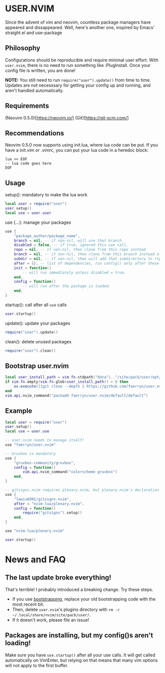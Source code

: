 # USER.NVIM
Since the advent of vim and neovim, countless package managers have appeared and dissappeared. Well, here's another one, inspired by Emacs' straight.el and use-package

## Philosophy
Configurations should be reproducible and require minimal user effort.
With `user.nvim`, there is no need to run something like :PlugInstall. Once your config file is written, you are done!

**NOTE:** You still need to run `require("user").update()` from time to time. Updates are not necesssary for getting your config up and running, and aren't handled automatically.

## Requirements
(Neovim 0.5.0)[https://neovim.io/]
(Git)[https://git-scm.com/]

## Recommendations
Neovim 0.5.0 now supports using init.lua, where lua code can be put.
If you have a init.vim or .vimrc, you can put your lua code in a heredoc block:

```
lua << EOF
-- lua code goes here
EOF
```

## Usage
setup(): mandatory to make the lua work
```lua
local user = require("user")
user.setup()
local use = user.user
```

use {...}: manage your packages
```lua
use {
	"package_author/package_name",
	branch = nil, -- if non-nil, will use that branch
	disabled = false, -- if true, ignored this use call.
	repo = nil, -- if non-nil, then clone from this repo instead
	branch = nil, -- if non-nil, then clone from this branch instead of default branch
	subdir = nil, -- if non-nil, then will add that subdirectory to rtp
	after = {}, -- list of dependencies, run config() only after these have been loaded
	init = function()
		-- will run immediately unless disabled = true.
	end,
	config = function()
		-- will run after the package is loaded.
	end,
}
```

startup(): call after all `use` calls
```lua
user.startup()
```

update(): update your packages
```lua
require("user").update()
```

clean(): delete unused packages
```lua
require("user").clean()
```

## Bootstrap user.nvim
```lua
local user_install_path = vim.fn.stdpath("data").."/site/pack/user/opt/faerryn/user.nvim/default/default"
if vim.fn.empty(vim.fn.glob(user_install_path)) > 0 then
	os.execute([[git clone --depth 1 https://github.com/faerryn/user.nvim.git ']]..user_install_path..[[']])
end
vim.api.nvim_command("packadd faerryn/user.nvim/default/default")
```

## Example
```lua
local user = require("user")
user.setup()
local use = user.use

-- user.nvim needs to manage itself!
use "faerryn/user.nvim"

-- Gruvbox is mandatory
use {
	"gruvbox-community/gruvbox",
	config = function()
		vim.api.nvim_command("colorscheme gruvbox")
	end,
}

-- gitsigns.nvim requires plenary.nvim, but plenary.nvim's declaration is
use {
	"lewis6991/gitsigns.nvim",
	after = "nvim-lua/plenary.nvim",
	config = function()
		require("gitsigns").setup()
	end,
}

use "nvim-lua/plenary.nvim"

user.startup()
```

# News and FAQ
## The last update broke everything!
That's terrible! I probably introduced a breaking change. Try these steps.
- If you use [bootstrapping](#bootstrap-usernvim), replace your old bootstrapping code with the most recent bit.
- Then, delete `user.nvim`'s plugins directory with `rm -r ~/.local/share/nvim/site/pack/user/`.
- If it doesn't work, please file an issue!
## Packages are installing, but my config()s aren't loading!
Make sure you have `use.startup()` after all your use calls. It will get called automatically on VimEnter, but relying on that means that many vim options will not apply to the first buffer.
